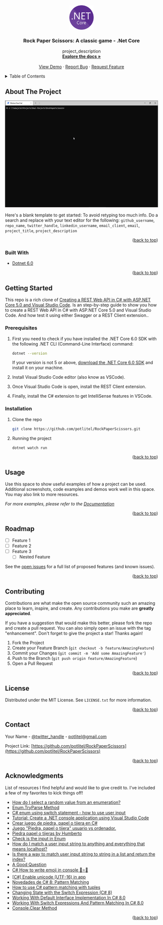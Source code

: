 <div id="top"></div>
<!--
*** Thanks for checking out the Best-README-Template. If you have a suggestion
*** that would make this better, please fork the repo and create a pull request
*** or simply open an issue with the tag "enhancement".
*** Don't forget to give the project a star!
*** Thanks again! Now go create something AMAZING! :D
-->

<!-- PROJECT SHIELDS -->

<!--
*** I'm using markdown "reference style" links for readability.
*** Reference links are enclosed in brackets [ ] instead of parentheses ( ).
*** See the bottom of this document for the declaration of the reference variables
*** for contributors-url, forks-url, etc. This is an optional, concise syntax you may use.
*** https://www.markdownguide.org/basic-syntax/#reference-style-links
-->


<!-- PROJECT LOGO -->

<br />
<div align="center">
  <a href="https://github.com/potlitel/RockPaperScissors">
    <img src="images/NET_Core_Logo.svg.png" alt="Logo" width="80" height="80">
  </a>

<h3 align="center">Rock Paper Scissors: A classic game - .Net Core </h3>

<p align="center">
    project_description
    <br />
    <a href="https://github.com/potlitel/RockPaperScissors"><strong>Explore the docs »</strong></a>
    <br />
    <br />
    <a href="https://github.com/potlitel/RockPaperScissors">View Demo</a>
    ·
    <a href="https://github.com/potlitel/RockPaperScissors">Report Bug</a>
    ·
    <a href="https://github.com/potlitel/RockPaperScissors/issues">Request Feature</a>
  </p>
</div>

<!-- TABLE OF CONTENTS -->

<details>
  <summary>Table of Contents</summary>
  <ol>
    <li>
      <a href="#about-the-project">About The Project</a>
      <ul>
        <li><a href="#built-with">Built With</a></li>
      </ul>
    </li>
    <li>
      <a href="#getting-started">Getting Started</a>
      <ul>
        <li><a href="#prerequisites">Prerequisites</a></li>
        <li><a href="#installation">Installation</a></li>
      </ul>
    </li>
    <li><a href="#usage">Usage</a></li>
    <li><a href="#roadmap">Roadmap</a></li>
    <li><a href="#contributing">Contributing</a></li>
    <li><a href="#license">License</a></li>
    <li><a href="#contact">Contact</a></li>
    <li><a href="#acknowledgments">Acknowledgments</a></li>
  </ol>
</details>

<!-- ABOUT THE PROJECT -->

## About The Project

<img src="images/RockPaperScissors.gif" alt="Logo" width="800" height="350">

Here's a blank template to get started: To avoid retyping too much info. Do a search and replace with your text editor for the following: `github_username`, `repo_name`, `twitter_handle`, `linkedin_username`, `email_client`, `email`, `project_title`, `project_description`

<p align="right">(<a href="#top">back to top</a>)</p>

### Built With

* [Dotnet 6.0](https://dotnet.microsoft.com/en-us/download/dotnet/6.0)

<p align="right">(<a href="#top">back to top</a>)</p>

<!-- GETTING STARTED -->

## Getting Started

This repo is a rich clone of [Creating a REST Web API in C# with ASP.NET Core 5.0 and Visual Studio Code](https://luis-hernandez.medium.com/creating-a-rest-web-api-in-c-with-asp-net-core-5-0-and-visual-studio-code-809ea7b4f815). Is an step-by-step guide to show you how to create a REST Web API in C# with ASP.NET Core 5.0 and Visual Studio Code. And how test it using either Swagger or a REST Client extension..

### Prerequisites

1. First you need to check if you have installed the .NET Core 6.0 SDK with the following .NET CLI (Command-Line Interface) command:

      ```sh
      dotnet --version
      ```
    If your version is not 5 or above, [download the .NET Core 6.0 SDK](https://dotnet.microsoft.com/en-us/download/dotnet/6.0) and install it on your machine.

2. Install Visual Studio Code editor (also know as VSCode).

3. Once Visual Studio Code is open, install the REST Client extension.

4. Finally, install the C# extension to get IntelliSense features in VSCode.

### Installation

1. Clone the repo
   ```sh
   git clone https://github.com/potlitel/RockPaperScissors.git
   ```
2. Running the project
   ```js
   dotnet watch run
   ```

<p align="right">(<a href="#top">back to top</a>)</p>

<!-- USAGE EXAMPLES -->

## Usage

Use this space to show useful examples of how a project can be used. Additional screenshots, code examples and demos work well in this space. You may also link to more resources.

_For more examples, please refer to the [Documentation](https://example.com)_

<p align="right">(<a href="#top">back to top</a>)</p>

<!-- ROADMAP -->

## Roadmap

- [ ] Feature 1
- [ ] Feature 2
- [ ] Feature 3
  - [ ] Nested Feature

See the [open issues](https://github.com/github_username/repo_name/issues) for a full list of proposed features (and known issues).

<p align="right">(<a href="#top">back to top</a>)</p>

<!-- CONTRIBUTING -->

## Contributing

Contributions are what make the open source community such an amazing place to learn, inspire, and create. Any contributions you make are **greatly appreciated**.

If you have a suggestion that would make this better, please fork the repo and create a pull request. You can also simply open an issue with the tag "enhancement".
Don't forget to give the project a star! Thanks again!

1. Fork the Project
2. Create your Feature Branch (`git checkout -b feature/AmazingFeature`)
3. Commit your Changes (`git commit -m 'Add some AmazingFeature'`)
4. Push to the Branch (`git push origin feature/AmazingFeature`)
5. Open a Pull Request

<p align="right">(<a href="#top">back to top</a>)</p>

<!-- LICENSE -->

## License

Distributed under the MIT License. See `LICENSE.txt` for more information.

<p align="right">(<a href="#top">back to top</a>)</p>

<!-- CONTACT -->

## Contact

Your Name - [@twitter_handle](https://twitter.com/potlitel) - potlitel@gmail.com

Project Link: [https://github.com/potlitel/RockPaperScissors](https://github.com/potlitel/RockPaperScissors)

<p align="right">(<a href="#top">back to top</a>)</p>

<!-- ACKNOWLEDGMENTS -->

## Acknowledgments

List of resources I find helpful and would like to give credit to. I've included a few of my favorites to kick things off!

* [How do I select a random value from an enumeration?](https://stackoverflow.com/questions/3132126/how-do-i-select-a-random-value-from-an-enumeration)
* [Enum.TryParse Method](https://docs.microsoft.com/en-us/dotnet/api/system.enum.tryparse?view=netframework-4.7.2#code-try-9)
* [C# enum using switch statement - how to use user input](https://stackoverflow.com/questions/54720336/c-sharp-enum-using-switch-statement-how-to-use-user-input)
* [Tutorial: Create a .NET console application using Visual Studio Code](https://docs.microsoft.com/en-us/dotnet/core/tutorials/with-visual-studio-code?pivots=dotnet-6-0)
* [Crear juego de piedra, papel o tijera en C#](https://www.delftstack.com/es/howto/csharp/csharp-rock-paper-scissors/)
* [Juego "Piedra, papel o tijera" usuario vs ordenador.](https://algoritmosurgentes.com/algoritmo-en-lenguaje-c-sharp/piedra-papel-o-tijera)
* [Piedra papel o tijeras by Humberto](https://dotnetfiddle.net/E1Ispm)
* [Check is the input in Enum](https://stackoverflow.com/questions/59235134/check-is-the-input-in-enum)
* [How do I match a user input string to anything and everything that means localhost?](https://stackoverflow.com/questions/25687845/how-do-i-match-a-user-input-string-to-anything-and-everything-that-means-localho)
* [Is there a way to match user input string to string in a list and return the index?](https://stackoverflow.com/questions/70400425/is-there-a-way-to-match-user-input-string-to-string-in-a-list-and-return-the-ind)
* [A Good Question](https://codeasy.net/lesson/input_validation)
* [C# How to write emoji in console 🌟⭐🌟](https://www.sololearn.com/Discuss/1637053/c-how-to-write-emoji-in-console)
* [[C#] Enable unicode (UTF-16) in app](https://code.sololearn.com/cklUIcf7MPwG/?ref=app)
* [Novedades de C# 8: Pattern Matching](https://www.fixedbuffer.com/novedades-de-c8-pattern-matching/)
* [How to use C# pattern matching with tuples](https://stackoverflow.com/questions/63582128/how-to-use-c-sharp-pattern-matching-with-tuples)
* [Changing State with the Switch Expression (C# 8)](https://csharp.christiannagel.com/2019/09/03/swtichexpression/)
* [	
Working With Default Interface Implementation In C# 8.0](https://www.c-sharpcorner.com/article/working-with-default-interface-implementation-in-c-sharp-8-0/)
* [	
Working With Switch Expressions And Pattern Matching In C# 8.0](https://www.c-sharpcorner.com/article/working-with-switch-expressions-and-pattern-matching-in-c-sharp-8-0/)
* [Console.Clear Method](https://docs.microsoft.com/en-us/dotnet/api/system.console.clear?view=net-6.0)

<p align="right">(<a href="#top">back to top</a>)</p>

<!-- MARKDOWN LINKS & IMAGES -->

<!-- https://www.markdownguide.org/basic-syntax/#reference-style-links -->

[contributors-shield]: https://img.shields.io/github/contributors/github_username/repo_name.svg?style=for-the-badge
[contributors-url]: https://github.com/github_username/repo_name/graphs/contributors
[forks-shield]: https://img.shields.io/github/forks/github_username/repo_name.svg?style=for-the-badge
[forks-url]: https://github.com/github_username/repo_name/network/members
[stars-shield]: https://img.shields.io/github/stars/github_username/repo_name.svg?style=for-the-badge
[stars-url]: https://github.com/github_username/repo_name/stargazers
[issues-shield]: https://img.shields.io/github/issues/github_username/repo_name.svg?style=for-the-badge
[issues-url]: https://github.com/github_username/repo_name/issues
[license-shield]: https://img.shields.io/github/license/github_username/repo_name.svg?style=for-the-badge
[license-url]: https://github.com/github_username/repo_name/blob/master/LICENSE.txt
[linkedin-shield]: https://img.shields.io/badge/-LinkedIn-black.svg?style=for-the-badge&logo=linkedin&colorB=555
[linkedin-url]: https://linkedin.com/in/linkedin_username
[product-screenshot]: images/screenshot.png
